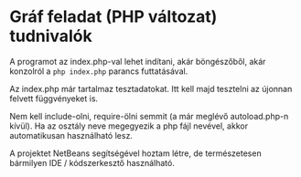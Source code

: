 
# Gráf feladat (PHP változat) tudnivalók

A programot az index.php-val lehet indítani, akár böngészőből, akár konzolról a `php index.php` parancs futtatásával.

Az index.php már tartalmaz tesztadatokat. Itt kell majd tesztelni az újonnan felvett függvényeket is.

Nem kell include-olni, require-ölni semmit (a már meglévő autoload.php-n kívül). Ha az osztály neve megegyezik a php fájl nevével, akkor automatikusan használható lesz.

A projektet NetBeans segítségével hoztam létre, de természetesen bármilyen IDE / kódszerkesztő használható.
